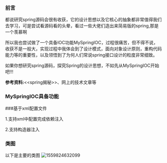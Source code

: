 

### 前言
都说研究spring源码会很有收获，它的设计思想以及它核心的抽象都非常值得我们去学习，可是尝试看源码看的头晕，看过一些大佬们造出来简易版的spring,那是一个羡慕啊

所以我也尝试做了一个具备IOC功能MySpringIOC，过程很痛苦，但不得不说，收获不是一般大，实现过程中我体会到了设计模式，面向对象设计原则，重构代码能力等的重要性，以及领悟到了为何人们常说spring接口设计的粒度非常细致。

如果你想研究spring源码，探究Spring的设计思想，不如先从MySpringIOC开始吧!!!

**参考资料:**<<spring揭秘>>、网上的技术文章等

### MySpringIOC具备功能

###基于xml配置文件

1.支持xml中配置<property name="xxx"  value="x"/>完成依赖注入

2.支持构造器注入
		<constructor-arg  ref="accountDao"/>
		<constructor-arg  ref="itemDao"/>	

### 类图
以下是主要的类图
![1559824632099](https://github.com/sunnyColten/MySpringIOC/blob/master/image/image.png)

